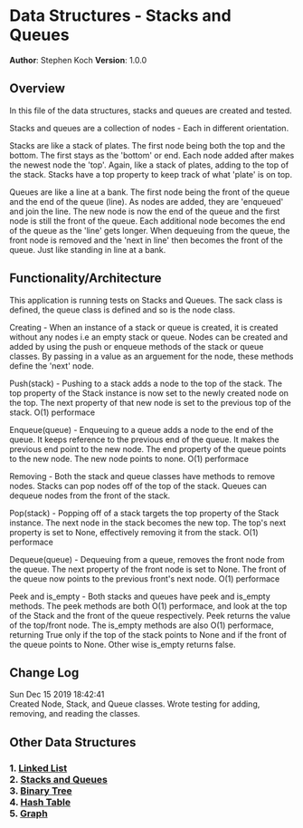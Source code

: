 # Data Structures - Stacks and Queues

**Author**: Stephen Koch
**Version**: 1.0.0

## Overview
In this file of the data structures, stacks and queues are created and tested.

Stacks and queues are a collection of nodes - Each in different orientation. 

Stacks are like a stack of plates. The first node being both the top and the bottom. The first stays as the 'bottom' or end. Each node added after makes the newest node the 'top'. Again, like a stack of plates, adding to the top of the stack. Stacks have a top property to keep track of what 'plate' is on top.

Queues are like a line at a bank. The first node being the front of the queue and the end of the queue (line). As nodes are added, they are 'enqueued' and join the line. The new node is now the end of the queue and the first node is still the front of the queue. Each additional node becomes the end of the queue as the 'line' gets longer. When dequeuing from the queue, the front node is removed and the 'next in line' then becomes the front of the queue. Just like standing in line at a bank. 

## Functionality/Architecture
This application is running tests on Stacks and Queues. The sack class is defined, the queue class is defined and so is the node class.

Creating - When an instance of a stack or queue is created, it is created without any nodes i.e an empty stack or queue. Nodes can be created and added by using the push or enqueue methods of the stack or queue classes. By passing in a value as an arguement for the node, these methods define the 'next' node.

Push(stack) - Pushing to a stack adds a node to the top of the stack. The top property of the Stack instance is now set to the newly created node on the top. The next property of that new node is set to the previous top of the stack. O(1) performace

Enqueue(queue) - Enqueuing to a queue adds a node to the end of the queue. It keeps reference to the previous end of the queue. It makes the previous end point to the new node. The end property of the queue points to the new node. The new node points to none. O(1) performace

Removing - Both the stack and queue classes have methods to remove nodes. Stacks can pop nodes off of the top of the stack. Queues can dequeue nodes from the front of the stack.

Pop(stack) - Popping off of a stack targets the top property of the Stack instance. The next node in the stack becomes the new top. The top's next property is set to None, effectively removing it from the stack. O(1) performace

Dequeue(queue) - Dequeuing from a queue, removes the front node from the queue. The next property of the front node is set to None. The front of the queue now points to the previous front's next node. O(1) performace

Peek and is_empty - Both stacks and queues have peek and is_empty methods. The peek methods are both O(1) performace, and look at the top of the Stack and the front of the queue respectively. Peek returns the value of the top/front node. The is_empty methods are also O(1) performace, returning True only if the top of the stack points to None and if the front of the queue points to None. Other wise is_empty returns false.

## Change Log
Sun Dec 15 2019 18:42:41<br>Created Node, Stack, and Queue classes. Wrote testing for adding, removing, and reading the classes.

## Other Data Structures
### 1. [Linked List](https://github.com/kochsj/python-data-structures-and-algorithms/tree/master/Data-Structures/linked_list)<br>2. [Stacks and Queues](https://github.com/kochsj/python-data-structures-and-algorithms/tree/stack-and-queue/Data-Structures/stacks_and_queues)<br>3. [Binary Tree](https://github.com/kochsj/python-data-structures-and-algorithms/tree/stack-and-queue/Data-Structures/tree)<br>4. [Hash Table](https://github.com/kochsj/python-data-structures-and-algorithms/tree/stack-and-queue/Data-Structures/hashtable)<br>5. [Graph](https://github.com/kochsj/python-data-structures-and-algorithms/tree/stack-and-queue/Data-Structures/graphs)


